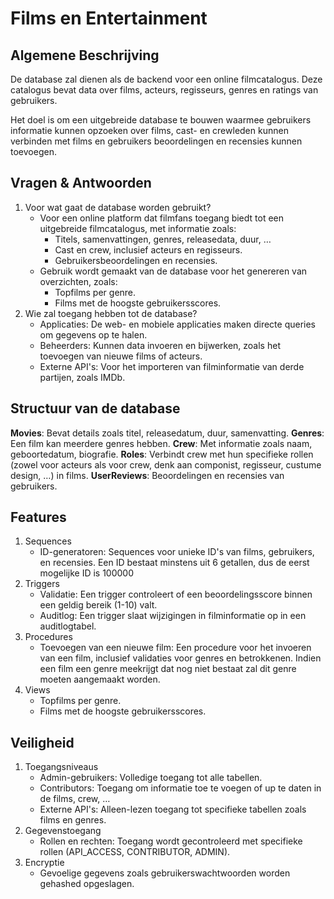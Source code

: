 # Films en Entertainment

## Algemene Beschrijving

De database zal dienen als de backend voor een online filmcatalogus.  Deze catalogus bevat data over films, acteurs, regisseurs, genres en ratings van gebruikers.

Het doel is om een uitgebreide database te bouwen waarmee gebruikers informatie kunnen opzoeken over films, cast- en crewleden kunnen verbinden met films en gebruikers beoordelingen en recensies kunnen
toevoegen.

## Vragen & Antwoorden

1. Voor wat gaat de database worden gebruikt?
    - Voor een online platform dat filmfans toegang biedt tot een uitgebreide filmcatalogus, met informatie zoals:
        - Titels, samenvattingen, genres, releasedata, duur, …
        - Cast en crew, inclusief acteurs en regisseurs.
        - Gebruikersbeoordelingen en recensies.
    - Gebruik wordt gemaakt van de database voor het genereren van overzichten, zoals:
        - Topfilms per genre.
        - Films met de hoogste gebruikersscores.
2. Wie zal toegang hebben tot de database?
    - Applicaties: De web- en mobiele applicaties maken directe queries om gegevens op te halen.
    - Beheerders: Kunnen data invoeren en bijwerken, zoals het toevoegen van nieuwe films of acteurs.
    - Externe API's: Voor het importeren van filminformatie van derde partijen, zoals IMDb.

## Structuur van de database

**Movies**: Bevat details zoals titel, releasedatum, duur, samenvatting.
**Genres**: Een film kan meerdere genres hebben.
**Crew**: Met informatie zoals naam, geboortedatum, biografie.
**Roles**: Verbindt crew met hun specifieke rollen (zowel voor acteurs als voor crew, denk aan componist, regisseur, custume design, …) in films.
**UserReviews**: Beoordelingen en recensies van gebruikers.

## Features
1. Sequences
    - ID-generatoren: Sequences voor unieke ID's van films, gebruikers, en recensies. Een ID bestaat minstens uit 6  getallen, dus de eerst mogelijke ID is 100000
2. Triggers
    - Validatie: Een trigger controleert of een beoordelingsscore binnen een geldig bereik (1-10) valt.
    - Auditlog: Een trigger slaat wijzigingen in filminformatie op in een auditlogtabel.
3. Procedures
    - Toevoegen van een nieuwe film: Een procedure voor het invoeren van een film, inclusief validaties voor genres en betrokkenen. Indien een film een genre meekrijgt dat nog niet bestaat zal dit genre moeten aangemaakt worden.
4. Views
    - Topfilms per genre.
    - Films met de hoogste gebruikersscores.

## Veiligheid
1. Toegangsniveaus
    - Admin-gebruikers: Volledige toegang tot alle tabellen.
    - Contributors: Toegang om informatie toe te voegen of up te daten in de films, crew, …
    - Externe API's: Alleen-lezen toegang tot specifieke tabellen zoals films en genres.
2. Gegevenstoegang
    - Rollen en rechten: Toegang wordt gecontroleerd met specifieke rollen (API_ACCESS, CONTRIBUTOR, ADMIN).
3. Encryptie
    - Gevoelige gegevens zoals gebruikerswachtwoorden worden gehashed opgeslagen.
